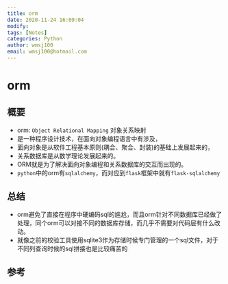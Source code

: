 ```yaml
---
title: orm
date: 2020-11-24 16:09:04
modify: 
tags: [Notes]
categories: Python
author: wmsj100
email: wmsj100@hotmail.com
---
```


# orm

## 概要

- orm: `Object Relational Mapping` 对象关系映射
- 是一种程序设计技术，在面向对象编程语言中有涉及，
- 面向对象是从软件工程基本原则(耦合、聚合、封装)的基础上发展起来的，
- 关系数据库是从数学理论发展起来的。
- ORM就是为了解决面向对象编程和关系数据库的交互而出现的。
- `python`中的orm有`sqlalchemy`，而对应到`flask`框架中就有`flask-sqlalchemy`

## 总结

- orm避免了直接在程序中硬编码sql的尴尬，而且orm针对不同数据库已经做了处理，同个orm可以对接不同的数据库存储，而几乎不需要对代码层有什么改动。
- 就像之前的校验工具使用sqlite3作为存储时候专门管理的一个sql文件，对于不同列查询时候的sql拼接也是比较痛苦的

## 参考

